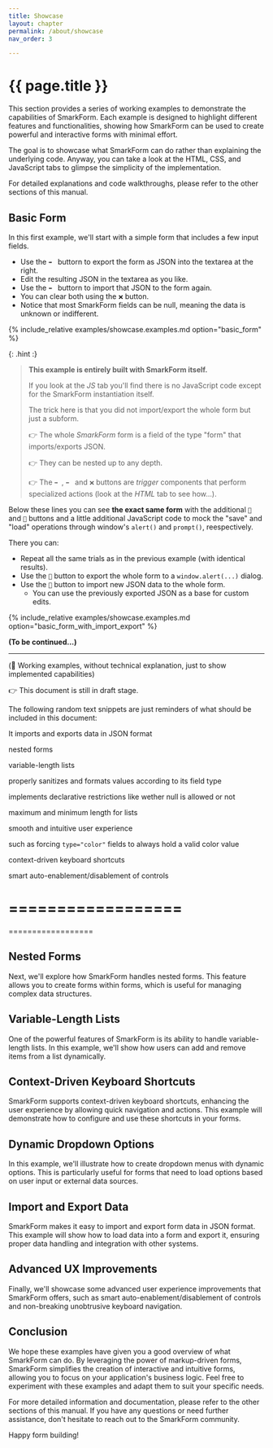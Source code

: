 ```yaml
---
title: Showcase
layout: chapter
permalink: /about/showcase
nav_order: 3

---
```



# {{ page.title }}


This section provides a series of working examples to demonstrate the
capabilities of SmarkForm. Each example is designed to highlight different
features and functionalities, showing how SmarkForm can be used to create
powerful and interactive forms with minimal effort.

The goal is to showcase what SmarkForm can do rather than explaining the
underlying code. Anyway, you can take a look at the HTML, CSS, and JavaScript
tabs to glimpse the simplicity of the implementation.

For detailed explanations and code walkthroughs, please refer to the other
sections of this manual.


## Basic Form

In this first example, we'll start with a simple form that includes a few input
fields.

  * Use the `➡️ ` buttorn to export the form as JSON into the textarea at the right.
  * Edit the resulting JSON in the textarea as you like.
  * Use the `⬅️ ` buttorn to import that JSON to the form again.
  * You can clear both using the `❌` button.
  * Notice that most SmarkForm fields can be null, meaning the data is unknown
    or indifferent.

{% include_relative examples/showcase.examples.md option="basic_form" %}



{: .hint :}
> **This example is entirely built with SmarkForm itself.**
> 
> If you look at the *JS* tab you'll find there is no JavaScript code except
> for the SmarkForm instantiation itself.
> 
> The trick here is that you did not import/export the whole form but just a
> subform.
> 
> 👉 The whole *SmarkForm* form is a field of the type "form" that
> imports/exports JSON.
> 
> 👉 They can be nested up to any depth.
> 
> 👉 The `➡️ `, `⬅️ ` and `❌` buttons are *trigger* components that perform
> specialized actions (look at the *HTML* tab to see how...).


Below these lines you can see **the exact same form** with the additional `💾`
and `📂` buttons and a little additional JavaScript code to mock the "save" and
"load" operations through window's `alert()` and `prompt()`, reespectively.

There you can:

  * Repeat all the same trials as in the previous example (with identical results).
  * Use the `💾` button to export the whole form to a `window.alert(...)` dialog.
  * Use the `📂` button to import new JSON data to the whole form.
    - You can use the previously exported JSON as a base for custom edits.

{% include_relative examples/showcase.examples.md option="basic_form_with_import_export" %}




**(To be continued...)**






-----------------


  (🚧 Working examples, without technical explanation, just to show implemented capabilities)


👉 This document is still in draft stage.

The following random text snippets are just reminders of what should be included in this document:






It imports and exports data in JSON format

nested forms


variable-length lists


properly sanitizes and formats values according to its field type



implements declarative restrictions like wether null is allowed or not


maximum and minimum length for lists



smooth and intuitive user experience


such as forcing `type="color"` fields to always hold a valid color value



context-driven keyboard shortcuts


smart auto-enablement/disablement of controls





==================
==================
==================







## Nested Forms

Next, we'll explore how SmarkForm handles nested forms. This feature allows you to create forms within forms, which is useful for managing complex data structures. 

<!-- Example 2: Nested Forms -->

## Variable-Length Lists

One of the powerful features of SmarkForm is its ability to handle variable-length lists. In this example, we'll show how users can add and remove items from a list dynamically.

<!-- Example 3: Variable-Length Lists -->

## Context-Driven Keyboard Shortcuts

SmarkForm supports context-driven keyboard shortcuts, enhancing the user experience by allowing quick navigation and actions. This example will demonstrate how to configure and use these shortcuts in your forms.

<!-- Example 4: Context-Driven Keyboard Shortcuts -->

## Dynamic Dropdown Options

In this example, we'll illustrate how to create dropdown menus with dynamic options. This is particularly useful for forms that need to load options based on user input or external data sources.

<!-- Example 5: Dynamic Dropdown Options -->

## Import and Export Data

SmarkForm makes it easy to import and export form data in JSON format. This example will show how to load data into a form and export it, ensuring proper data handling and integration with other systems.

<!-- Example 6: Import and Export Data -->

## Advanced UX Improvements

Finally, we'll showcase some advanced user experience improvements that SmarkForm offers, such as smart auto-enablement/disablement of controls and non-breaking unobtrusive keyboard navigation.

<!-- Example 7: Advanced UX Improvements -->

## Conclusion

We hope these examples have given you a good overview of what SmarkForm can do. By leveraging the power of markup-driven forms, SmarkForm simplifies the creation of interactive and intuitive forms, allowing you to focus on your application's business logic. Feel free to experiment with these examples and adapt them to suit your specific needs.

For more detailed information and documentation, please refer to the other sections of this manual. If you have any questions or need further assistance, don't hesitate to reach out to the SmarkForm community.

Happy form building!


